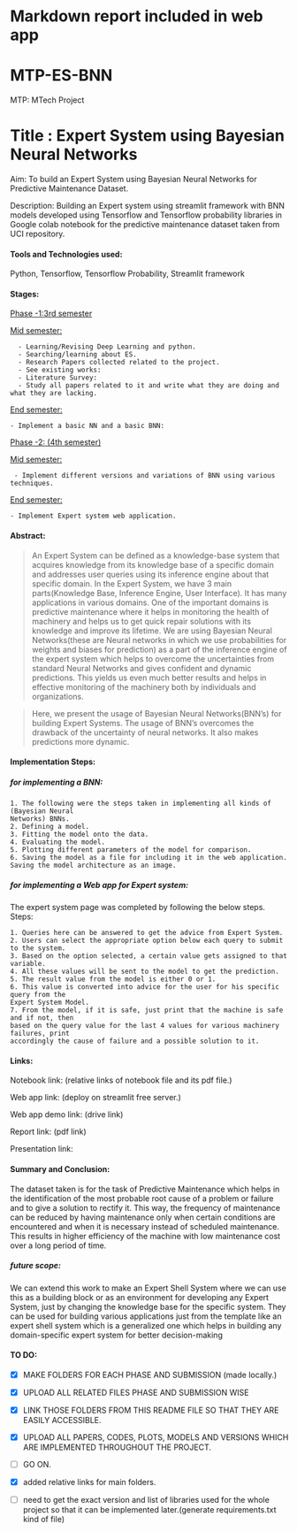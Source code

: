 # Markdown report included in web app

# MTP-ES-BNN
MTP: MTech Project

# Title : Expert System using Bayesian Neural Networks

Aim: To build an Expert System using Bayesian Neural Networks for Predictive Maintenance Dataset.

Description: Building an Expert system using streamlit framework with BNN models developed using Tensorflow and Tensorflow probability libraries in Google colab notebook for the predictive maintenance dataset taken from UCI repository.

#### Tools and Technologies used: 
Python, Tensorflow, Tensorflow Probability, Streamlit framework

#### Stages:

  [Phase -1:3rd semester](file:///M:/2022/FINAL%20PROJECT%20GIT/PHASE%20-1/)
    
   [Mid semester:](../main/PHASE%20-1/1-%203RD%20SEMESTER%20MID/)
   
      - Learning/Revising Deep Learning and python.
      - Searching/learning about ES.
      - Research Papers collected related to the project.
      - See existing works:
      - Literature Survey:
      - Study all papers related to it and write what they are doing and what they are lacking.
      
   [End semester:](../main/PHASE%20-1/1-%203RD%20SEMESTER%20END/)
   
    - Implement a basic NN and a basic BNN:
    
  [Phase -2: (4th semester)](../main/PHASE%20-2/)
    
   [Mid semester:](../main/PHASE%20-1/1-%204TH%20SEMESTER%20MID/)
   
     - Implement different versions and variations of BNN using various techniques.
     
   [End semester:](../main/PHASE%20-1/1-%204TH%20SEMESTER%20END/)
   
    - Implement Expert system web application.


#### Abstract:

>  An Expert System can be defined as a knowledge-base system that acquires knowledge
from its knowledge base of a specific domain and addresses user queries using
its inference engine about that specific domain. In the Expert System, we have 3 main
parts(Knowledge Base, Inference Engine, User Interface). It has many applications in
various domains. One of the important domains is predictive maintenance where it helps
in monitoring the health of machinery and helps us to get quick repair solutions with its
knowledge and improve its lifetime. We are using Bayesian Neural Networks(these are
Neural networks in which we use probabilities for weights and biases for prediction) as a
part of the inference engine of the expert system which helps to overcome the uncertainties
from standard Neural Networks and gives confident and dynamic predictions. This
yields us even much better results and helps in effective monitoring of the machinery
both by individuals and organizations.

> Here, we present the usage of Bayesian Neural Networks(BNN’s) for building Expert
Systems. The usage of BNN’s overcomes the drawback of the uncertainty of neural
networks. It also makes predictions more dynamic.

#### Implementation Steps:

##### for implementing a BNN:
    1. The following were the steps taken in implementing all kinds of (Bayesian Neural
    Networks) BNNs.
    2. Defining a model.
    3. Fitting the model onto the data.
    4. Evaluating the model.
    5. Plotting different parameters of the model for comparison.
    6. Saving the model as a file for including it in the web application. Saving the model architecture as an image.
   
##### for implementing a Web app for Expert system:

The expert system page was completed by following the below steps.
Steps:
   
    1. Queries here can be answered to get the advice from Expert System.
    2. Users can select the appropriate option below each query to submit to the system.
    3. Based on the option selected, a certain value gets assigned to that variable.
    4. All these values will be sent to the model to get the prediction.
    5. The result value from the model is either 0 or 1.
    6. This value is converted into advice for the user for his specific query from the
    Expert System Model.
    7. From the model, if it is safe, just print that the machine is safe and if not, then
    based on the query value for the last 4 values for various machinery failures, print
    accordingly the cause of failure and a possible solution to it.
    

  

#### Links:

Notebook link: (relative links of notebook file and its pdf file.)

Web app link: (deploy on streamlit free server.)

Web app demo link: (drive link)

Report link: (pdf link)

Presentation link:

#### Summary and Conclusion:
The dataset taken is for the task of Predictive Maintenance which helps in the
identification of the most probable root cause of a problem or failure and to give a
solution to rectify it. This way, the frequency of maintenance can be reduced by having
maintenance only when certain conditions are encountered and when it is necessary
instead of scheduled maintenance. This results in higher efficiency of the machine with
low maintenance cost over a long period of time.

##### future scope:
We can extend this work to make an Expert Shell System where we can use this as
a building block or as an environment for developing any Expert System, just by changing
the knowledge base for the specific system. They can be used for building various
applications just from the template like an expert shell system which is a generalized one
which helps in building any domain-specific expert system for better decision-making
    
#### TO DO:
- [x] MAKE FOLDERS FOR EACH PHASE AND SUBMISSION (made locally.)
- [x] UPLOAD ALL RELATED FILES PHASE AND SUBMISSION WISE
- [x] LINK THOSE FOLDERS FROM THIS README FILE SO THAT THEY ARE EASILY ACCESSIBLE.
- [x] UPLOAD ALL PAPERS, CODES, PLOTS, MODELS AND VERSIONS WHICH ARE IMPLEMENTED THROUGHOUT THE PROJECT.
- [ ] GO ON. 
- [x] added relative links for main folders.
- [ ] need to get the exact version and list of libraries used for the whole project so that it can be implemented later.(generate requirements.txt kind of file)
   
